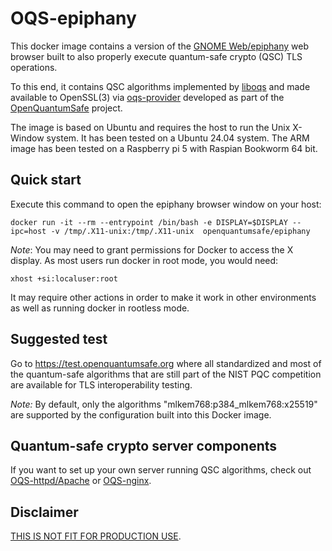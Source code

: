 # OQS-epiphany

This docker image contains a version of the [GNOME Web/epiphany](https://github.com/GNOME/epiphany) web browser built to also properly execute quantum-safe crypto (QSC) TLS operations.

To this end, it contains QSC algorithms implemented by [liboqs](https://github.com/open-quantum-safe/liboqs) and made available to OpenSSL(3) via [oqs-provider](https://github.com/open-quantum-safe/oqs-provider) developed as part of the [OpenQuantumSafe](https://openquantumsafe.org) project.

The image is based on Ubuntu and requires the host to run the Unix X-Window system. It has been tested on a Ubuntu 24.04 system. The ARM image has been tested on a Raspberry pi 5 with Raspian Bookworm 64 bit.

## Quick start

Execute this command to open the epiphany browser window on your host:

    docker run -it --rm --entrypoint /bin/bash -e DISPLAY=$DISPLAY --ipc=host -v /tmp/.X11-unix:/tmp/.X11-unix  openquantumsafe/epiphany

*Note*: You may need to grant permissions for Docker to access the X display. As most users run docker in root mode, you would need:

    xhost +si:localuser:root

It may require other actions in order to make it work in other environments as well as running docker in rootless mode.

## Suggested test

Go to https://test.openquantumsafe.org where all standardized and most of the quantum-safe algorithms that are still part of the NIST PQC competition are available for TLS interoperability testing.

*Note:* By default, only the algorithms "mlkem768:p384_mlkem768:x25519" are supported by the configuration built into this Docker image.

## Quantum-safe crypto server components

If you want to set up your own server running QSC algorithms, check out [OQS-httpd/Apache](https://hub.docker.com/repository/docker/openquantumsafe/httpd) or [OQS-nginx](https://hub.docker.com/repository/docker/openquantumsafe/nginx).

## Disclaimer

[THIS IS NOT FIT FOR PRODUCTION USE](https://github.com/open-quantum-safe/liboqs#limitations-and-security).
